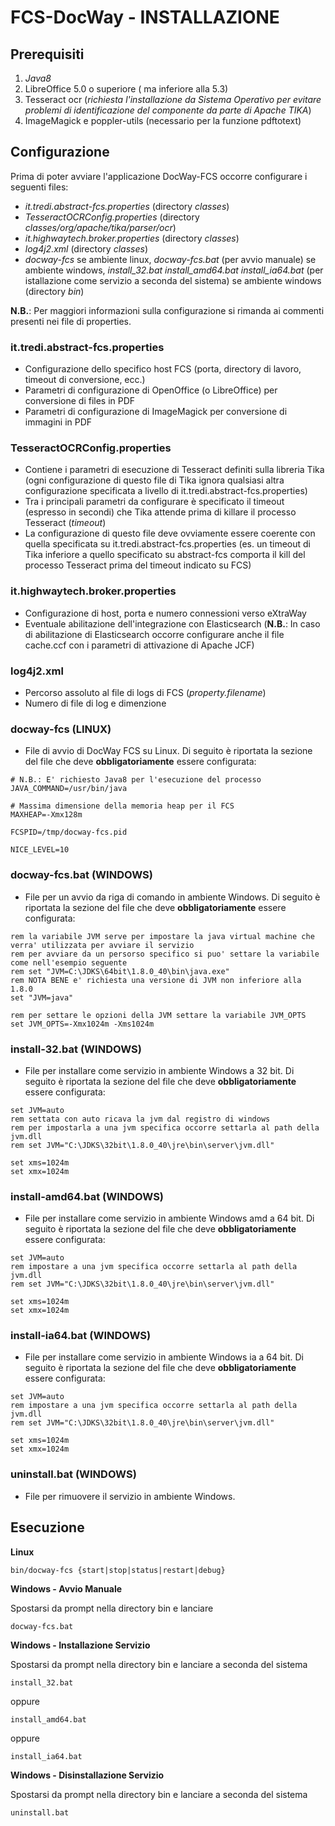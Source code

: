 # FCS-DocWay - INSTALLAZIONE


## Prerequisiti

1. _Java8_
2. LibreOffice 5.0 o superiore ( ma inferiore alla 5.3)
3. Tesseract ocr (_richiesta l'installazione da Sistema Operativo per evitare problemi di identificazione del componente da parte di Apache TIKA_)
4. ImageMagick e poppler-utils (necessario per la funzione pdftotext)


## Configurazione

Prima di poter avviare l'applicazione DocWay-FCS occorre configurare i seguenti files:

- _it.tredi.abstract-fcs.properties_ (directory _classes_)
- _TesseractOCRConfig.properties_ (directory _classes/org/apache/tika/parser/ocr_)
- _it.highwaytech.broker.properties_ (directory _classes_)
- _log4j2.xml_ (directory _classes_)
- _docway-fcs_ se ambiente linux, _docway-fcs.bat_ (per avvio manuale) se ambiente windows, _install_32.bat_ _install_amd64.bat_ _install_ia64.bat_ (per istallazione come servizio a seconda del sistema) se ambiente windows (directory _bin_)

__N.B.__: Per maggiori informazioni sulla configurazione si rimanda ai commenti presenti nei file di properties.

### it.tredi.abstract-fcs.properties

- Configurazione dello specifico host FCS (porta, directory di lavoro, timeout di conversione, ecc.)
- Parametri di configurazione di OpenOffice (o LibreOffice) per conversione di files in PDF
- Parametri di configurazione di ImageMagick per conversione di immagini in PDF

### TesseractOCRConfig.properties

- Contiene i parametri di esecuzione di Tesseract definiti sulla libreria Tika (ogni configurazione di questo file di Tika ignora qualsiasi altra configurazione specificata a livello di it.tredi.abstract-fcs.properties)
- Tra i principali parametri da configurare è specificato il timeout (espresso in secondi) che Tika attende prima di killare il processo Tesseract (_timeout_)
- La configurazione di questo file deve ovviamente essere coerente con quella specificata su it.tredi.abstract-fcs.properties (es. un timeout di Tika inferiore a quello specificato su abstract-fcs comporta il kill del processo Tesseract prima del timeout indicato su FCS)

### it.highwaytech.broker.properties

- Configurazione di host, porta e numero connessioni verso eXtraWay
- Eventuale abilitazione dell'integrazione con Elasticsearch (__N.B.__: In caso di abilitazione di Elasticsearch occorre configurare anche il file cache.ccf con i parametri di attivazione di Apache JCF)

### log4j2.xml

- Percorso assoluto al file di logs di FCS (_property.filename_)
- Numero di file di log e dimenzione

### docway-fcs (LINUX)

- File di avvio di DocWay FCS su Linux. Di seguito è riportata la sezione del file che deve __obbligatoriamente__ essere configurata:

```
# N.B.: E' richiesto Java8 per l'esecuzione del processo
JAVA_COMMAND=/usr/bin/java

# Massima dimensione della memoria heap per il FCS
MAXHEAP=-Xmx128m

FCSPID=/tmp/docway-fcs.pid

NICE_LEVEL=10
```

### docway-fcs.bat (WINDOWS)

- File per un avvio da riga di comando in ambiente Windows. Di seguito è riportata la sezione del file che deve __obbligatoriamente__ essere configurata:

```
rem la variabile JVM serve per impostare la java virtual machine che verra' utilizzata per avviare il servizio
rem per avviare da un persorso specifico si puo' settare la variabile come nell'esempio seguente
rem set "JVM=C:\JDKS\64bit\1.8.0_40\bin\java.exe"
rem NOTA BENE e' richiesta una versione di JVM non inferiore alla 1.8.0
set "JVM=java"

rem per settare le opzioni della JVM settare la variabile JVM_OPTS
set JVM_OPTS=-Xmx1024m -Xms1024m
```

### install-32.bat (WINDOWS)

- File per installare come servizio in ambiente Windows a 32 bit. Di seguito è riportata la sezione del file che deve __obbligatoriamente__ essere configurata:

```
set JVM=auto
rem settata con auto ricava la jvm dal registro di windows
rem per impostarla a una jvm specifica occorre settarla al path della jvm.dll
rem set JVM="C:\JDKS\32bit\1.8.0_40\jre\bin\server\jvm.dll"

set xms=1024m
set xmx=1024m
```

### install-amd64.bat (WINDOWS)

- File per installare come servizio in ambiente Windows amd a 64 bit. Di seguito è riportata la sezione del file che deve __obbligatoriamente__ essere configurata:

```
set JVM=auto
rem impostare a una jvm specifica occorre settarla al path della jvm.dll
rem set JVM="C:\JDKS\32bit\1.8.0_40\jre\bin\server\jvm.dll"

set xms=1024m
set xmx=1024m
```

### install-ia64.bat (WINDOWS)

- File per installare come servizio in ambiente Windows ia a 64 bit. Di seguito è riportata la sezione del file che deve __obbligatoriamente__ essere configurata:

```
set JVM=auto
rem impostare a una jvm specifica occorre settarla al path della jvm.dll
rem set JVM="C:\JDKS\32bit\1.8.0_40\jre\bin\server\jvm.dll"

set xms=1024m
set xmx=1024m
```

### uninstall.bat (WINDOWS)

- File per rimuovere il servizio in ambiente Windows.

## Esecuzione

__Linux__

```
bin/docway-fcs {start|stop|status|restart|debug}
```

__Windows - Avvio Manuale__

Spostarsi da prompt nella directory bin e lanciare

```
docway-fcs.bat
```

__Windows - Installazione Servizio__

Spostarsi da prompt nella directory bin e lanciare a seconda del sistema

```
install_32.bat
```
oppure

```
install_amd64.bat
```
oppure

```
install_ia64.bat
```

__Windows - Disinstallazione Servizio__

Spostarsi da prompt nella directory bin e lanciare a seconda del sistema

```
uninstall.bat
```
